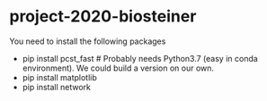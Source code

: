 # project-2020-biosteiner

You need to install the following packages
* pip install pcst_fast # Probably needs Python3.7 (easy in conda environment). We could build a version on our own.
* pip install matplotlib
* pip install network